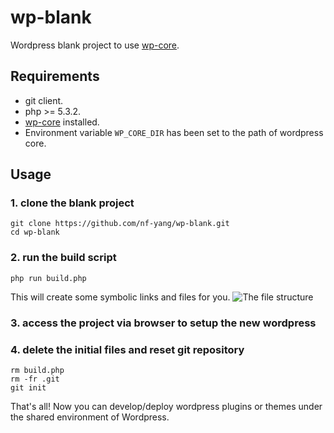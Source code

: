 # wp-blank
Wordpress blank project to use [wp-core](https://github.com/nf-yang/wp-core).

## Requirements

* git client.
* php >= 5.3.2.
* [wp-core](https://github.com/nf-yang/wp-core) installed.
* Environment variable `WP_CORE_DIR` has been set to the path of wordpress core. 

## Usage 

### 1. clone the blank project
```
git clone https://github.com/nf-yang/wp-blank.git
cd wp-blank
```

### 2. run the build script
`php run build.php`

This will create some symbolic links and files for you.
![The file structure](https://raw.githubusercontent.com/wiki/nf-yang/wp-blank/images/wp-blank-structure.png)

### 3. access the project via browser to setup the new wordpress

### 4. delete the initial files and reset git repository
```
rm build.php
rm -fr .git
git init
```

 That's all! Now you can develop/deploy wordpress plugins or themes under the shared environment of Wordpress.
